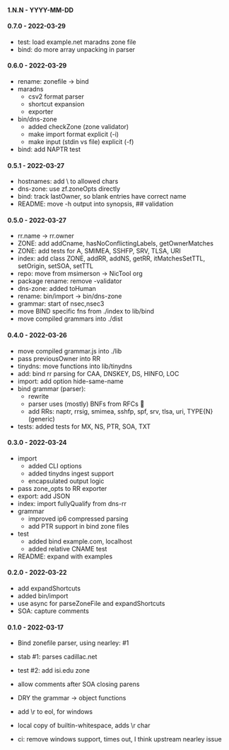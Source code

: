 
#### 1.N.N - YYYY-MM-DD


#### 0.7.0 - 2022-03-29

- test: load example.net maradns zone file
- bind: do more array unpacking in parser


#### 0.6.0 - 2022-03-29

- rename: zonefile -> bind
- maradns
    - csv2 format parser
    - shortcut expansion
    - exporter
- bin/dns-zone
    - added checkZone (zone validator)
    - make import format explicit (-i)
    - make input (stdin vs file) explicit (-f)
- bind: add NAPTR test


#### 0.5.1 - 2022-03-27

- hostnames: add \ to allowed chars
- dns-zone: use zf.zoneOpts directly
- bind: track lastOwner, so blank entries have correct name
- README: move -h output into synopsis, ## validation


#### 0.5.0 - 2022-03-27

- rr.name -> rr.owner
- ZONE: add addCname, hasNoConflictingLabels, getOwnerMatches
- ZONE: add tests for A, SMIMEA, SSHFP, SRV, TLSA, URI
- index: add class ZONE, addRR, addNS, getRR, itMatchesSetTTL, setOrigin, setSOA, setTTL
- repo: move from msimerson -> NicTool org
- package rename: remove -validator
- dns-zone: added toHuman
- rename: bin/import -> bin/dns-zone
- grammar: start of nsec,nsec3
- move BIND specific fns from ./index to lib/bind
- move compiled grammars into ./dist


#### 0.4.0 - 2022-03-26

- move compiled grammar.js into ./lib
- pass previousOwner into RR
- tinydns: move functions into lib/tinydns
- add: bind rr parsing for CAA, DNSKEY, DS, HINFO, LOC 
- import: add option hide-same-name
- bind grammar (parser):
    - rewrite
    - parser uses (mostly) BNFs from RFCs 🎉
    - add RRs: naptr, rrsig, smimea, sshfp, spf, srv, tlsa, uri, TYPE{N} (generic)
- tests: added tests for MX, NS, PTR, SOA, TXT


#### 0.3.0 - 2022-03-24

- import
    - added CLI options
    - added tinydns ingest support
    - encapsulated output logic
- pass zone_opts to RR exporter
- export: add JSON
- index: import fullyQualify from dns-rr
- grammar
    - improved ip6 compressed parsing
    - add PTR support in bind zone files
- test
    - added bind example.com, localhost
    - added relative CNAME test
- README: expand with examples


#### 0.2.0 - 2022-03-22

- add expandShortcuts
- added bin/import
- use async for parseZoneFile and expandShortcuts
- SOA: capture comments


#### 0.1.0 - 2022-03-17

- Bind zonefile parser, using nearley: #1
    
- stab #1: parses cadillac.net
- test #2: add isi.edu zone
- allow comments after SOA closing parens
- DRY the grammar -> object functions
- add \r to eol, for windows
- local copy of builtin-whitespace, adds \r char
- ci: remove windows support, times out, I think upstream nearley issue

